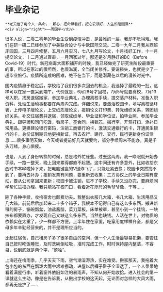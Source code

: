 # 毕业杂记

```admonish note 
**老天给了每个人一条命，一颗心，把命照看好，把心安顿好，人生即是圆满**   
<div align="right">——周国平</div>
```

很多人说，二零二零年的毕业生受到疫情冲击，是最难的一届，我却不觉得难。我们在研一研二已经参加了中美联合设计与中欧国际交流。二零一九年二月我从西班牙回国，三月四月修整，五月六月实习，七八九月写论文，十月找好工作，十一月提交论文，十二月通过盲审，一月回家过年，那还是岁月静好的BC（Before Covid-19）时代。新冠病毒大面积铺开的时候，我已经做完了研究生阶段最重要的事，所以在家过的很坦然，也很滋润，全当闭关修养。要说损失，也就是少了一趟毕业旅行。疫情所造成的困难，绝不在当下，而是潜藏在以后的漫长时光中。

国内疫情趋于稳定后，学校给了我们很多次回去的机会，我选择了最晚的一批，这样可以在家一直呆到端午。代价就是，6月28号才回校，7月5号就要离校，7月13号入职，找房退宿搬家、参加毕业典礼，办理离校手续，提交落户材料，准备入职资料，处理生活琐事都要在两周内完成。详细说来，要激活校园卡，填写离校循环表，上传电子版论文，上交纸质版论文，报销论文打印费、转党组织关系，转团组织关系，补交住宿费并退宿，领取成绩单、毕业证和学位证，拍毕业照、参加毕业典礼、跟导师和同门吃饭，看房子，签合同，换锁芯，搬行李，开荒打扫、添补日常用品，更换建设银行密码，注销工商银行的卡，激活交通银行的卡，开通民生银行的卡，身份证到期异地更换新证，再去农行、建行、交行、民行更新身份证信息……很多事明天做，今天或者提前好几天就要约，部分手续周末不能办，真是千头万绪，身心俱疲。

也是，人到了身份转换的时候，总是格外忙碌些。过去这两周，我一睁眼就开始办手续，一跑一整天，晚上回来累得都直不起腰。这中间还有许多意外，比如收拾东西时书本哗啦掉下来，把电脑键盘的V键炸飞了，只能赶紧去换；校园卡突然找不到了，要再去补办；报销发票有问题，要重新去收集；三方协议上的毕业日期有变动，要从公司拿回来更新；校园卡被注销，进不了学校，手续又没办完，要麻烦同学帮忙进校办理。我只能站在校门口，看着近在咫尺的毛爷爷像，干等……

除了各种手续，收拾宿舍也颇费功夫。我整出衣服几大箱，书几大箱，生活用品又几大箱，前前后后加起来二十多个箱子，我根本不记得自己有这么多东西。搬进新租的房子，锅碗瓢盆，油盐酱醋，菜刀菜板，床单被罩，甚至小到一个挂钩，一块抹布都要置办，才发现自己又缺这么多东西，当然也缺钱。人活在世上，对物质的依赖实在太重了，少一样都不方便。上半年住在家里，吃穿用度样样齐全，都是父母多年辛勤经营来的，并不是理所应当的。

比起住宿舍，自己租房子多了很多自由的空间，但一个人生活最容易犯懒，要管住自己按时吃饭睡觉，及时洗碗倒垃圾，准时完成工作，时时保持屋内整洁，不容易，说到底就是两个字，“慎独”。

上海还在梅雨季，几乎天天下雨，空气潮湿溽热，实在难受。搬家那天，我拖着大包小包的东西在瓢泼大雨中艰难挪动，进屋以后裤子鞋子全湿透了，一个人呆呆地看着满屋行李，听着窗外依旧如注的暴雨声，不知从何开始收拾。进入社会的第一课就这么生动，像是在告诉我，从搬出学校的这天起，无论面对怎样的大风大雨，都再无庇护了……
